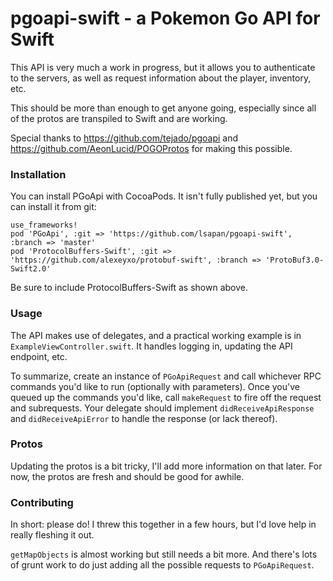 # pgoapi-swift - a Pokemon Go API for Swift

This API is very much a work in progress, but it allows you to authenticate to the servers, as well as request information about the player, inventory, etc.

This should be more than enough to get anyone going, especially since all of the protos are transpiled to Swift and are working.

Special thanks to https://github.com/tejado/pgoapi and https://github.com/AeonLucid/POGOProtos for making this possible.

### Installation
You can install PGoApi with CocoaPods. It isn't fully published yet, but you can install it from git:

```
use_frameworks!
pod 'PGoApi', :git => 'https://github.com/lsapan/pgoapi-swift', :branch => 'master'
pod 'ProtocolBuffers-Swift', :git => 'https://github.com/alexeyxo/protobuf-swift', :branch => 'ProtoBuf3.0-Swift2.0'
```

Be sure to include ProtocolBuffers-Swift as shown above.

### Usage
The API makes use of delegates, and a practical working example is in `ExampleViewController.swift`. It handles logging in, updating the API endpoint, etc.

To summarize, create an instance of `PGoApiRequest` and call whichever RPC commands you'd like to run (optionally with parameters). Once you've queued up the commands you'd like, call `makeRequest` to fire off the request and subrequests. Your delegate should implement `didReceiveApiResponse` and `didReceiveApiError` to handle the response (or lack thereof).

### Protos
Updating the protos is a bit tricky, I'll add more information on that later. For now, the protos are fresh and should be good for awhile.

### Contributing
In short: please do! I threw this together in a few hours, but I'd love help in really fleshing it out.

`getMapObjects` is almost working but still needs a bit more. And there's lots of grunt work to do just adding all the possible requests to `PGoApiRequest`.

